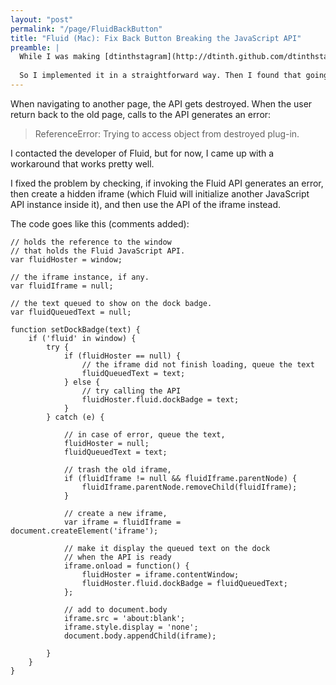```yaml
---
layout: "post"
permalink: "/page/FluidBackButton"
title: "Fluid (Mac): Fix Back Button Breaking the JavaScript API"
preamble: |
  While I was making [dtinthstagram](http://dtinth.github.com/dtinthstagram/), I thought that it would be a good idea to make it work in [Fluid](http://fluidapp.com/), as well as a support for dock badges.
  
  So I implemented it in a straightforward way. Then I found that going to other page and back to the old page breaks the Fluid JavaScript API.
---
```


When navigating to another page, the API gets destroyed. When the user return back to the old page, calls to the API generates an error:

> ReferenceError: Trying to access object from destroyed plug-in.

I contacted the developer of Fluid, but for now, I came up with a workaround that works pretty well.

I fixed the problem by checking, if invoking the Fluid API generates an error, then create a hidden iframe (which Fluid will initialize another JavaScript API instance inside it), and then use the API of the iframe instead.

The code goes like this (comments added):

	// holds the reference to the window
	// that holds the Fluid JavaScript API.
	var fluidHoster = window;

	// the iframe instance, if any.
	var fluidIframe = null;

	// the text queued to show on the dock badge.
	var fluidQueuedText = null;

	function setDockBadge(text) {
		if ('fluid' in window) {
			try {
				if (fluidHoster == null) {
					// the iframe did not finish loading, queue the text
					fluidQueuedText = text;
				} else {
					// try calling the API
					fluidHoster.fluid.dockBadge = text;
				}
			} catch (e) {

				// in case of error, queue the text,
				fluidHoster = null;
				fluidQueuedText = text;

				// trash the old iframe,
				if (fluidIframe != null && fluidIframe.parentNode) {
					fluidIframe.parentNode.removeChild(fluidIframe);
				}

				// create a new iframe,
				var iframe = fluidIframe = document.createElement('iframe');

				// make it display the queued text on the dock
				// when the API is ready
				iframe.onload = function() {
					fluidHoster = iframe.contentWindow;
					fluidHoster.fluid.dockBadge = fluidQueuedText;
				};

				// add to document.body
				iframe.src = 'about:blank';
				iframe.style.display = 'none';
				document.body.appendChild(iframe);

			}
		}
	}

